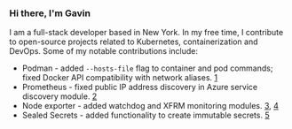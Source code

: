 ### Hi there, I'm Gavin

I am a full-stack developer based in New York. In my free time, I contribute to open-source projects related to Kubernetes, containerization and DevOps. Some of my notable contributions include:

* Podman - added `--hosts-file` flag to container and pod commands; fixed Docker API compatibility with network aliases. [1]
* Prometheus - fixed public IP address discovery in Azure service discovery module. [2]
* Node exporter - added watchdog and XFRM monitoring modules. [3], [4]
* Sealed Secrets - added functionality to create immutable secrets. [5]

[1]: https://github.com/containers/podman/commits/main/?author=gavinkflam
[2]: https://github.com/prometheus/prometheus/commits/main/?author=gavinkflam
[3]: https://github.com/prometheus/node_exporter/commits/master/?author=gavinkflam
[4]: https://github.com/prometheus/procfs/commits/master/?author=gavinkflam
[5]: https://github.com/bitnami-labs/sealed-secrets/commits/main/?author=gavinkflam
